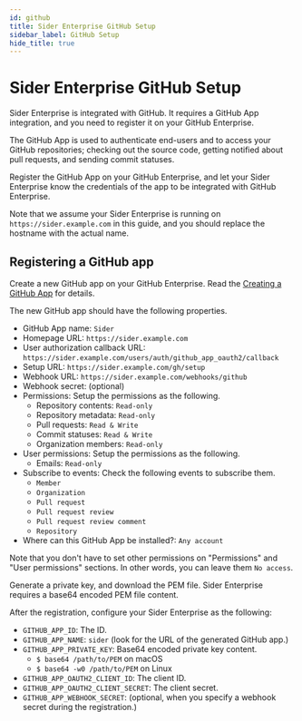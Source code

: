 ```yaml
---
id: github
title: Sider Enterprise GitHub Setup
sidebar_label: GitHub Setup
hide_title: true
---
```


# Sider Enterprise GitHub Setup

Sider Enterprise is integrated with GitHub. It requires a GitHub App integration, and you need to register it on your GitHub Enterprise.

The GitHub App is used to authenticate end-users and to access your GitHub repositories;
checking out the source code, getting notified about pull requests, and sending commit statuses.

Register the GitHub App on your GitHub Enterprise, and let your Sider Enterprise know the credentials of the app to be integrated with GitHub Enterprise.

Note that we assume your Sider Enterprise is running on `https://sider.example.com` in this guide, and you should replace the hostname with the actual name.

## Registering a GitHub app

Create a new GitHub app on your GitHub Enterprise. Read the [Creating a GitHub App](https://developer.github.com/apps/building-github-apps/creating-a-github-app/) for details.

The new GitHub app should have the following properties.

- GitHub App name: `Sider`
- Homepage URL: `https://sider.example.com`
- User authorization callback URL: `https://sider.example.com/users/auth/github_app_oauth2/callback`
- Setup URL: `https://sider.example.com/gh/setup`
- Webhook URL: `https://sider.example.com/webhooks/github`
- Webhook secret: (optional)
- Permissions: Setup the permissions as the following.
  - Repository contents: `Read-only`
  - Repository metadata: `Read-only`
  - Pull requests: `Read & Write`
  - Commit statuses: `Read & Write`
  - Organization members: `Read-only`
- User permissions: Setup the permissions as the following.
  - Emails: `Read-only`
- Subscribe to events: Check the following events to subscribe them.
  - `Member`
  - `Organization`
  - `Pull request`
  - `Pull request review`
  - `Pull request review comment`
  - `Repository`
- Where can this GitHub App be installed?: `Any account`

Note that you don't have to set other permissions on "Permissions" and "User permissions" sections.
In other words, you can leave them `No access`.

Generate a private key, and download the PEM file. Sider Enterprise requires a base64 encoded PEM file content.

After the registration, configure your Sider Enterprise as the following:

- `GITHUB_APP_ID`: The ID.
- `GITHUB_APP_NAME`: `sider` (look for the URL of the generated GitHub app.)
- `GITHUB_APP_PRIVATE_KEY`: Base64 encoded private key content.
  - `$ base64 /path/to/PEM` on macOS
  - `$ base64 -w0 /path/to/PEM` on Linux
- `GITHUB_APP_OAUTH2_CLIENT_ID`: The client ID.
- `GITHUB_APP_OAUTH2_CLIENT_SECRET`: The client secret.
- `GITHUB_APP_WEBHOOK_SECRET`: (optional, when you specify a webhook secret during the registration.)
